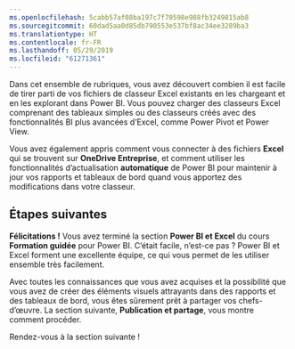 ```yaml
---
ms.openlocfilehash: 5cabb57af08ba197c7f70598e988fb3249815ab8
ms.sourcegitcommit: 60dad5aa0d85db790553e537bf8ac34ee3289ba3
ms.translationtype: HT
ms.contentlocale: fr-FR
ms.lasthandoff: 05/29/2019
ms.locfileid: "61271361"
---
```

Dans cet ensemble de rubriques, vous avez découvert combien il est facile de tirer parti de vos fichiers de classeur Excel existants en les chargeant et en les explorant dans Power BI. Vous pouvez charger des classeurs Excel comprenant des tableaux simples ou des classeurs créés avec des fonctionnalités BI plus avancées d’Excel, comme Power Pivot et Power View.

Vous avez également appris comment vous connecter à des fichiers **Excel** qui se trouvent sur **OneDrive Entreprise**, et comment utiliser les fonctionnalités d’actualisation **automatique** de Power BI pour maintenir à jour vos rapports et tableaux de bord quand vous apportez des modifications dans votre classeur.

## <a name="next-steps"></a>Étapes suivantes
**Félicitations !** Vous avez terminé la section **Power BI et Excel** du cours **Formation guidée** pour Power BI. C’était facile, n’est-ce pas ? Power BI et Excel forment une excellente équipe, ce qui vous permet de les utiliser ensemble très facilement.

Avec toutes les connaissances que vous avez acquises et la possibilité que vous avez de créer des éléments visuels attrayants dans des rapports et des tableaux de bord, vous êtes sûrement prêt à partager vos chefs-d’œuvre. La section suivante, **Publication et partage**, vous montre comment procéder.

Rendez-vous à la section suivante !

